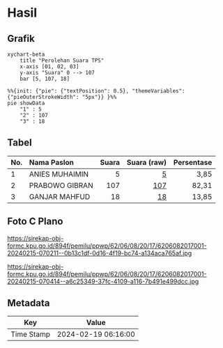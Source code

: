 # Hasil

## Grafik

```mermaid
xychart-beta
    title "Perolehan Suara TPS"
    x-axis [01, 02, 03]
    y-axis "Suara" 0 --> 107
    bar [5, 107, 18]
```

```mermaid
%%{init: {"pie": {"textPosition": 0.5}, "themeVariables": {"pieOuterStrokeWidth": "5px"}} }%%
pie showData
    "1" : 5
    "2" : 107
    "3" : 18
```

## Tabel

| No. | Nama Paslon    | Suara | Suara (raw) | Persentase |
|:--- |:-------------- | -----:| -----------:| ----------:|
| 1   | ANIES MUHAIMIN | 5     | [5][p-1]    | 3,85       |
| 2   | PRABOWO GIBRAN | 107   | [107][p-2]  | 82,31      |
| 3   | GANJAR MAHFUD  | 18    | [18][p-3]   | 13,85      |


[p-1]: https://github.com/gigit-pemilu/pemilu-2024-62-kalimantan-tengah/blob/main/pilpres/hitung-suara/sub/62-kalimantan-tengah/sub/06-katingan/sub/08-katingan-hulu/sub/2017-tumbang-mangketai/sub/001-tps/sub/paslon-1.txt
[p-2]: https://github.com/gigit-pemilu/pemilu-2024-62-kalimantan-tengah/blob/main/pilpres/hitung-suara/sub/62-kalimantan-tengah/sub/06-katingan/sub/08-katingan-hulu/sub/2017-tumbang-mangketai/sub/001-tps/sub/paslon-2.txt
[p-3]: https://github.com/gigit-pemilu/pemilu-2024-62-kalimantan-tengah/blob/main/pilpres/hitung-suara/sub/62-kalimantan-tengah/sub/06-katingan/sub/08-katingan-hulu/sub/2017-tumbang-mangketai/sub/001-tps/sub/paslon-3.txt

## Foto C Plano

https://sirekap-obj-formc.kpu.go.id/894f/pemilu/ppwp/62/06/08/20/17/6206082017001-20240215-070211--0b13c1df-0d16-4f19-bc74-a134aca765af.jpg

https://sirekap-obj-formc.kpu.go.id/894f/pemilu/ppwp/62/06/08/20/17/6206082017001-20240215-070414--a6c25349-37fc-4109-a116-7b491e499dcc.jpg


## Metadata

| Key        | Value               |
| ---------- | ------------------- |
| Time Stamp | 2024-02-19 06:16:00 |



